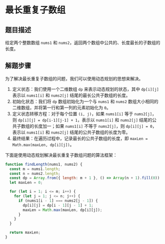 # 最长重复子数组

## 题目描述

给定两个整数数组 `nums1` 和 `nums2`，返回两个数组中公共的、长度最长的子数组的长度。

## 解题步骤

为了解决最长重复子数组的问题，我们可以使用动态规划的思想来解决。

1. 定义状态：我们使用一个二维数组 `dp` 来表示动态规划的状态，其中 `dp[i][j]` 表示以 `nums1[i]` 和 `nums2[j]` 结尾的最长公共子数组的长度。
2. 初始化状态：我们将 `dp` 数组初始化为一个与 `nums1` 和 `nums2` 数组大小相同的二维数组，并将第一行和第一列的元素初始化为 `0`。
3. 定义状态转移方程：对于每个位置 `(i, j)`，如果 `nums1[i]` 等于 `nums2[j]`，则 `dp[i][j] = dp[i-1][j-1] + 1`，表示以 `nums1[i]` 和 `nums2[j]` 结尾的公共子数组的长度加一；如果 `nums1[i]` 不等于 `nums2[j]`，则 `dp[i][j] = 0`，表示以 `nums1[i]` 和 `nums2[j]` 结尾的公共子数组的长度为零。
4. 最终结果：在遍历过程中，记录最长的公共子数组的长度，即 `maxLen = Math.max(maxLen, dp[i][j])`。

下面是使用动态规划解决最长重复子数组问题的算法框架：

```javascript
function findLength(nums1, nums2) {
  const m = nums1.length;
  const n = nums2.length;
  const dp = Array.from({ length: m + 1 }, () => Array(n + 1).fill(0));
  let maxLen = 0;

  for (let i = 1; i <= m; i++) {
    for (let j = 1; j <= n; j++) {
      if (nums1[i - 1] === nums2[j - 1]) {
        dp[i][j] = dp[i - 1][j - 1] + 1;
        maxLen = Math.max(maxLen, dp[i][j]);
      }
    }
  }

  return maxLen;
}
```
